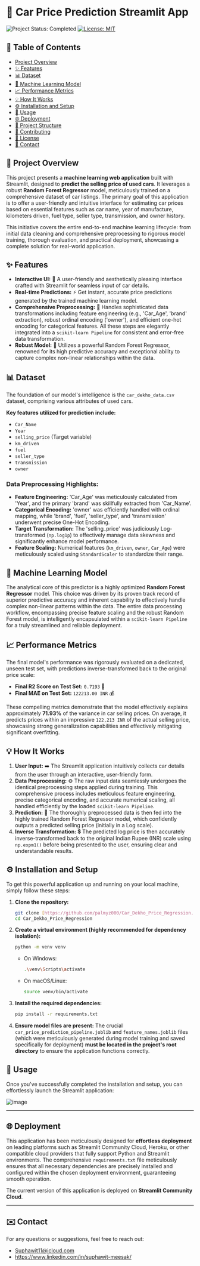 # 🚗 Car Price Prediction Streamlit App

![Project Status: Completed](https://img.shields.io/badge/Status-Completed-brightgreen?style=for-the-badge)
[![License: MIT](https://img.shields.io/badge/License-MIT-yellow.svg?style=for-the-badge)](https://opensource.org/licenses/MIT)

## 📝 Table of Contents
- [Project Overview](#-project-overview)
- [✨ Features](#-features)
- [📊 Dataset](#-dataset)
- [🤖 Machine Learning Model](#-machine-learning-model)
- [📈 Performance Metrics](#-performance-metrics)
- [💡 How It Works](#-how-it-works)
- [⚙️ Installation and Setup](#-installation-and-setup)
- [🚀 Usage](#-usage)
- [🌐 Deployment](#-deployment)
- [📁 Project Structure](#-project-structure)
- [🤝 Contributing](#-contributing)
- [📄 License](#-license)
- [📧 Contact](#-contact)

## 🌟 Project Overview

This project presents a **machine learning web application** built with Streamlit, designed to **predict the selling price of used cars**. It leverages a robust **Random Forest Regressor** model, meticulously trained on a comprehensive dataset of car listings. The primary goal of this application is to offer a user-friendly and intuitive interface for estimating car prices based on essential features such as car name, year of manufacture, kilometers driven, fuel type, seller type, transmission, and owner history.

This initiative covers the entire end-to-end machine learning lifecycle: from initial data cleaning and comprehensive preprocessing to rigorous model training, thorough evaluation, and practical deployment, showcasing a complete solution for real-world application.

## ✨ Features

-   **Interactive UI:** 🤩 A user-friendly and aesthetically pleasing interface crafted with Streamlit for seamless input of car details.
-   **Real-time Predictions:** ⚡️ Get instant, accurate price predictions generated by the trained machine learning model.
-   **Comprehensive Preprocessing:** 🧹 Handles sophisticated data transformations including feature engineering (e.g., 'Car_Age', 'brand' extraction), robust ordinal encoding ('owner'), and efficient one-hot encoding for categorical features. All these steps are elegantly integrated into a `scikit-learn Pipeline` for consistent and error-free data transformation.
-   **Robust Model:** 💪 Utilizes a powerful Random Forest Regressor, renowned for its high predictive accuracy and exceptional ability to capture complex non-linear relationships within the data.

## 📊 Dataset

The foundation of our model's intelligence is the `car_dekho_data.csv` dataset, comprising various attributes of used cars.

**Key features utilized for prediction include:**
-   `Car_Name`
-   `Year`
-   `selling_price` (Target variable)
-   `km_driven`
-   `fuel`
-   `seller_type`
-   `transmission`
-   `owner`

### Data Preprocessing Highlights:
-   **Feature Engineering:** 'Car_Age' was meticulously calculated from 'Year', and the primary 'brand' was skillfully extracted from 'Car_Name'.
-   **Categorical Encoding:** 'owner' was efficiently handled with ordinal mapping, while 'brand', 'fuel', 'seller_type', and 'transmission' underwent precise One-Hot Encoding.
-   **Target Transformation:** The 'selling_price' was judiciously Log-transformed (`np.log1p`) to effectively manage data skewness and significantly enhance model performance.
-   **Feature Scaling:** Numerical features (`km_driven`, `owner`, `Car_Age`) were meticulously scaled using `StandardScaler` to standardize their range.

## 🤖 Machine Learning Model

The analytical core of this predictor is a highly optimized **Random Forest Regressor** model. This choice was driven by its proven track record of superior predictive accuracy and inherent capability to effectively handle complex non-linear patterns within the data. The entire data processing workflow, encompassing precise feature scaling and the robust Random Forest model, is intelligently encapsulated within a `scikit-learn Pipeline` for a truly streamlined and reliable deployment.

## 📈 Performance Metrics

The final model's performance was rigorously evaluated on a dedicated, unseen test set, with predictions inverse-transformed back to the original price scale:

-   **Final R2 Score on Test Set:** `0.7193` 🎯
-   **Final MAE on Test Set:** `122213.00 INR` 💰

These compelling metrics demonstrate that the model effectively explains approximately **71.93%** of the variance in car selling prices. On average, it predicts prices within an impressive `122,213 INR` of the actual selling price, showcasing strong generalization capabilities and effectively mitigating significant overfitting.

## 💡 How It Works

1.  **User Input:** ➡️ The Streamlit application intuitively collects car details from the user through an interactive, user-friendly form.
2.  **Data Preprocessing:** ⚙️ The raw input data seamlessly undergoes the identical preprocessing steps applied during training. This comprehensive process includes meticulous feature engineering, precise categorical encoding, and accurate numerical scaling, all handled efficiently by the loaded `scikit-learn Pipeline`.
3.  **Prediction:** 🧠 The thoroughly preprocessed data is then fed into the highly trained Random Forest Regressor model, which confidently outputs a predicted selling price (initially in a Log scale).
4.  **Inverse Transformation:** 💲 The predicted log price is then accurately inverse-transformed back to the original Indian Rupee (INR) scale using `np.expm1()` before being presented to the user, ensuring clear and understandable results.

## ⚙️ Installation and Setup

To get this powerful application up and running on your local machine, simply follow these steps:

1.  **Clone the repository:**
    ```bash
    git clone [https://github.com/palmyz000/Car_Dekho_Price_Regression.git](https://github.com/palmyz000/Car_Dekho_Price_Regression.git)
    cd Car_Dekho_Price_Regression
    ```

2.  **Create a virtual environment (highly recommended for dependency isolation):**
    ```bash
    python -m venv venv
    ```
    -   On Windows:
        ```bash
        .\venv\Scripts\activate
        ```
    -   On macOS/Linux:
        ```bash
        source venv/bin/activate
        ```

3.  **Install the required dependencies:**
    ```bash
    pip install -r requirements.txt
    ```

4.  **Ensure model files are present:**
    The crucial `car_price_prediction_pipeline.joblib` and `feature_names.joblib` files (which were meticulously generated during model training and saved specifically for deployment) **must be located in the project's root directory** to ensure the application functions correctly.

## 🚀 Usage

Once you've successfully completed the installation and setup, you can effortlessly launch the Streamlit application:


![image](https://github.com/user-attachments/assets/3d86af14-bee0-42b1-b880-dde1f8129ce1)


---

## 🌐 Deployment

This application has been meticulously designed for **effortless deployment** on leading platforms such as Streamlit Community Cloud, Heroku, or other compatible cloud providers that fully support Python and Streamlit environments. The comprehensive `requirements.txt` file meticulously ensures that all necessary dependencies are precisely installed and configured within the chosen deployment environment, guaranteeing smooth operation.

The current version of this application is deployed on **Streamlit Community Cloud**.

---
## ✉️ Contact

For any questions or suggestions, feel free to reach out:
* Suphawit11@icloud.com
* https://www.linkedin.com/in/suphawit-meesak/
